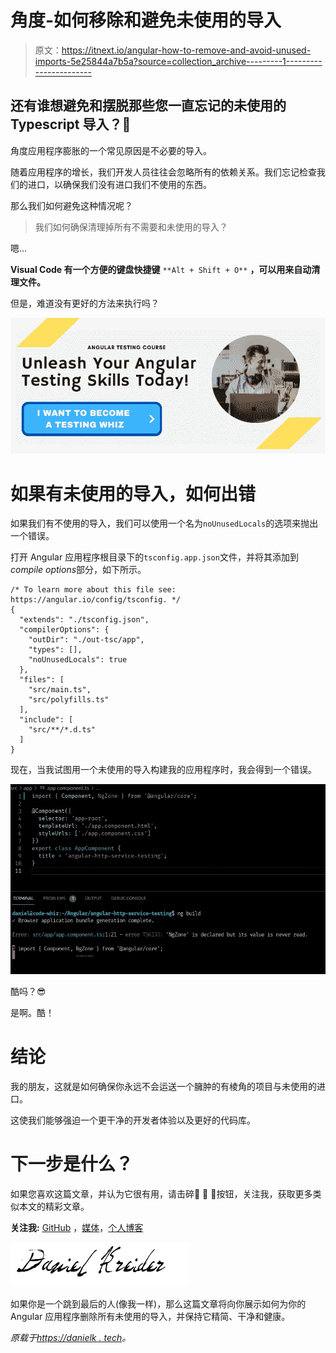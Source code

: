 # 角度-如何移除和避免未使用的导入

> 原文：<https://itnext.io/angular-how-to-remove-and-avoid-unused-imports-5e25844a7b5a?source=collection_archive---------1----------------------->

## 还有谁想避免和摆脱那些您一直忘记的未使用的 Typescript 导入？🤔

角度应用程序膨胀的一个常见原因是不必要的导入。

随着应用程序的增长，我们开发人员往往会忽略所有的依赖关系。我们忘记检查我们的进口，以确保我们没有进口我们不使用的东西。

那么我们如何避免这种情况呢？

> 我们如何确保清理掉所有不需要和未使用的导入？

嗯…

**Visual Code 有一个方便的键盘快捷键** `**Alt + Shift + O**` **，可以用来自动清理文件。**

但是，难道没有更好的方法来执行吗？

[![](img/f1b6577fb74e9686aa28b76134fcd343.png)](https://school.danielk.tech/course/unleash-your-angular-testing-skills?utm_source=medium&utm_medium=banner&utm_campaign=unleash_testing_skills)

# 如果有未使用的导入，如何出错

如果我们有不使用的导入，我们可以使用一个名为`noUnusedLocals`的选项来抛出一个错误。

打开 Angular 应用程序根目录下的`tsconfig.app.json`文件，并将其添加到*compile options*部分，如下所示。

```
/* To learn more about this file see: https://angular.io/config/tsconfig. */
{
  "extends": "./tsconfig.json",
  "compilerOptions": {
    "outDir": "./out-tsc/app",
    "types": [],
    "noUnusedLocals": true
  },
  "files": [
    "src/main.ts",
    "src/polyfills.ts"
  ],
  "include": [
    "src/**/*.d.ts"
  ]
}
```

现在，当我试图用一个未使用的导入构建我的应用程序时，我会得到一个错误。

![](img/932456a9ea0b4395c314aa0fadd3105f.png)

酷吗？😎

是啊。酷！

# 结论

我的朋友，这就是如何确保你永远不会运送一个臃肿的有棱角的项目与未使用的进口。

这使我们能够强迫一个更干净的开发者体验以及更好的代码库。

# 下一步是什么？

如果您喜欢这篇文章，并认为它很有用，请击碎👏 👏 👏按钮，关注我，获取更多类似本文的精彩文章。

**关注我:** [GitHub](https://github.com/dkreider) ，[媒体](https://dkreider.medium.com/)，[个人博客](https://danielk.tech)

![](img/300ce7c424acad2f6579a2be5da9ffaa.png)

如果你是一个跳到最后的人(像我一样)，那么这篇文章将向你展示如何为你的 Angular 应用程序删除所有未使用的导入，并保持它精简、干净和健康。

*原载于*[*https://danielk . tech*](https://danielk.tech/home/angular-how-to-remove-un-used-imports)*。*